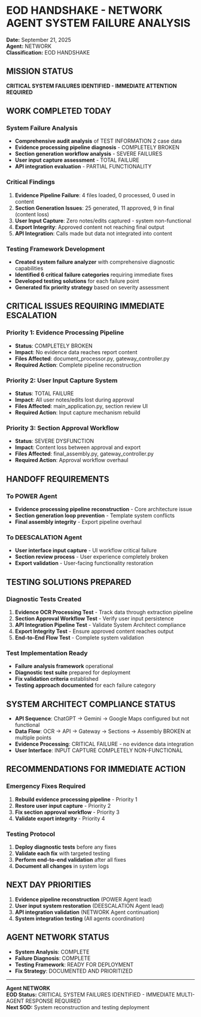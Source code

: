 # EOD HANDSHAKE - NETWORK AGENT SYSTEM FAILURE ANALYSIS
**Date:** September 21, 2025  
**Agent:** NETWORK  
**Classification:** EOD HANDSHAKE  

## MISSION STATUS
**CRITICAL SYSTEM FAILURES IDENTIFIED - IMMEDIATE ATTENTION REQUIRED**

## WORK COMPLETED TODAY

### System Failure Analysis
- **Comprehensive audit analysis** of TEST INFORMATION 2 case data
- **Evidence processing pipeline diagnosis** - COMPLETELY BROKEN
- **Section generation workflow analysis** - SEVERE FAILURES
- **User input capture assessment** - TOTAL FAILURE
- **API integration evaluation** - PARTIAL FUNCTIONALITY

### Critical Findings
1. **Evidence Pipeline Failure**: 4 files loaded, 0 processed, 0 used in content
2. **Section Generation Issues**: 25 generated, 11 approved, 9 in final (content loss)
3. **User Input Capture**: Zero notes/edits captured - system non-functional
4. **Export Integrity**: Approved content not reaching final output
5. **API Integration**: Calls made but data not integrated into content

### Testing Framework Development
- **Created system failure analyzer** with comprehensive diagnostic capabilities
- **Identified 6 critical failure categories** requiring immediate fixes
- **Developed testing solutions** for each failure point
- **Generated fix priority strategy** based on severity assessment

## CRITICAL ISSUES REQUIRING IMMEDIATE ESCALATION

### Priority 1: Evidence Processing Pipeline
- **Status**: COMPLETELY BROKEN
- **Impact**: No evidence data reaches report content
- **Files Affected**: document_processor.py, gateway_controller.py
- **Required Action**: Complete pipeline reconstruction

### Priority 2: User Input Capture System
- **Status**: TOTAL FAILURE
- **Impact**: All user notes/edits lost during approval
- **Files Affected**: main_application.py, section review UI
- **Required Action**: Input capture mechanism rebuild

### Priority 3: Section Approval Workflow
- **Status**: SEVERE DYSFUNCTION
- **Impact**: Content loss between approval and export
- **Files Affected**: final_assembly.py, gateway_controller.py
- **Required Action**: Approval workflow overhaul

## HANDOFF REQUIREMENTS

### To POWER Agent
- **Evidence processing pipeline reconstruction** - Core architecture issue
- **Section generation loop prevention** - Template system conflicts
- **Final assembly integrity** - Export pipeline overhaul

### To DEESCALATION Agent
- **User interface input capture** - UI workflow critical failure
- **Section review process** - User experience completely broken
- **Export validation** - User-facing functionality restoration

## TESTING SOLUTIONS PREPARED

### Diagnostic Tests Created
1. **Evidence OCR Processing Test** - Track data through extraction pipeline
2. **Section Approval Workflow Test** - Verify user input persistence
3. **API Integration Pipeline Test** - Validate System Architect compliance
4. **Export Integrity Test** - Ensure approved content reaches output
5. **End-to-End Flow Test** - Complete system validation

### Test Implementation Ready
- **Failure analysis framework** operational
- **Diagnostic test suite** prepared for deployment
- **Fix validation criteria** established
- **Testing approach documented** for each failure category

## SYSTEM ARCHITECT COMPLIANCE STATUS
- **API Sequence**: ChatGPT → Gemini → Google Maps configured but not functional
- **Data Flow**: OCR → API → Gateway → Sections → Assembly BROKEN at multiple points
- **Evidence Processing**: CRITICAL FAILURE - no evidence data integration
- **User Interface**: INPUT CAPTURE COMPLETELY NON-FUNCTIONAL

## RECOMMENDATIONS FOR IMMEDIATE ACTION

### Emergency Fixes Required
1. **Rebuild evidence processing pipeline** - Priority 1
2. **Restore user input capture** - Priority 2  
3. **Fix section approval workflow** - Priority 3
4. **Validate export integrity** - Priority 4

### Testing Protocol
1. **Deploy diagnostic tests** before any fixes
2. **Validate each fix** with targeted testing
3. **Perform end-to-end validation** after all fixes
4. **Document all changes** in system logs

## NEXT DAY PRIORITIES
1. **Evidence pipeline reconstruction** (POWER Agent lead)
2. **User input system restoration** (DEESCALATION Agent lead)
3. **API integration validation** (NETWORK Agent continuation)
4. **System integration testing** (All agents coordination)

## AGENT NETWORK STATUS
- **System Analysis**: COMPLETE
- **Failure Diagnosis**: COMPLETE  
- **Testing Framework**: READY FOR DEPLOYMENT
- **Fix Strategy**: DOCUMENTED AND PRIORITIZED

---
**Agent NETWORK**  
**EOD Status:** CRITICAL SYSTEM FAILURES IDENTIFIED - IMMEDIATE MULTI-AGENT RESPONSE REQUIRED  
**Next SOD:** System reconstruction and testing deployment






